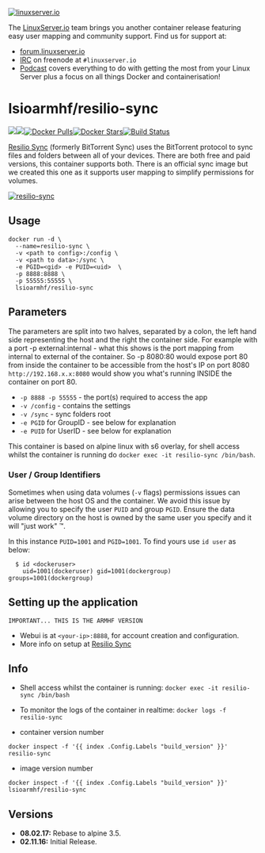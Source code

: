 [linuxserverurl]: https://linuxserver.io
[forumurl]: https://forum.linuxserver.io
[ircurl]: https://www.linuxserver.io/irc/
[podcasturl]: https://www.linuxserver.io/podcast/
[appurl]: https://www.resilio.com/individuals/
[hub]: https://hub.docker.com/r/lsioarmhf/resilio-sync/

[![linuxserver.io](https://raw.githubusercontent.com/linuxserver/docker-templates/master/linuxserver.io/img/linuxserver_medium.png)][linuxserverurl]

The [LinuxServer.io][linuxserverurl] team brings you another container release featuring easy user mapping and community support. Find us for support at:
* [forum.linuxserver.io][forumurl]
* [IRC][ircurl] on freenode at `#linuxserver.io`
* [Podcast][podcasturl] covers everything to do with getting the most from your Linux Server plus a focus on all things Docker and containerisation!

# lsioarmhf/resilio-sync
[![](https://images.microbadger.com/badges/version/lsioarmhf/resilio-sync.svg)](https://microbadger.com/images/lsioarmhf/resilio-sync "Get your own version badge on microbadger.com")[![](https://images.microbadger.com/badges/image/lsioarmhf/resilio-sync.svg)](https://microbadger.com/images/lsioarmhf/resilio-sync "Get your own image badge on microbadger.com")[![Docker Pulls](https://img.shields.io/docker/pulls/lsioarmhf/resilio-sync.svg)][hub][![Docker Stars](https://img.shields.io/docker/stars/lsioarmhf/resilio-sync.svg)][hub][![Build Status](http://jenkins.linuxserver.io:8080/buildStatus/icon?job=Dockers/LinuxServer.io-armhf/lsioarmhf-resilio-sync)](http://jenkins.linuxserver.io:8080/job/Dockers/job/LinuxServer.io-armhf/job/lsioarmhf-resilio-sync/)

[Resilio Sync][appurl] (formerly BitTorrent Sync) uses the BitTorrent protocol to sync files and folders between all of your devices. There are both free and paid versions, this container supports both.
There is an official sync image but we created this one as it supports user mapping to simplify permissions for volumes.

[![resilio-sync](https://www.resilio.com/img/individual/freeproduct.jpg)][appurl]

## Usage

```
docker run -d \
  --name=resilio-sync \
  -v <path to config>:/config \
  -v <path to data>:/sync \
  -e PGID=<gid> -e PUID=<uid>  \
  -p 8888:8888 \
  -p 55555:55555 \
  lsioarmhf/resilio-sync
```

## Parameters

The parameters are split into two halves, separated by a colon, the left hand side representing the host and the right the container side. For example with a port -p external:internal - what this shows is the port mapping from internal to external of the container. So -p 8080:80 would expose port 80 from inside the container to be accessible from the host's IP on port 8080 `http://192.168.x.x:8080` would show you what's running INSIDE the container on port 80.

* `-p 8888 -p 55555` - the port(s) required to access the app
* `-v /config` - contains the settings
* `-v /sync` - sync folders root
* `-e PGID` for GroupID - see below for explanation
* `-e PUID` for UserID - see below for explanation

This container is based on alpine linux with s6 overlay, for shell access whilst the container is running do `docker exec -it resilio-sync /bin/bash`.

### User / Group Identifiers

Sometimes when using data volumes (`-v` flags) permissions issues can arise between the host OS and the container. We avoid this issue by allowing you to specify the user `PUID` and group `PGID`. Ensure the data volume directory on the host is owned by the same user you specify and it will "just work" ™.

In this instance `PUID=1001` and `PGID=1001`. To find yours use `id user` as below:

```
  $ id <dockeruser>
    uid=1001(dockeruser) gid=1001(dockergroup) groups=1001(dockergroup)
```

## Setting up the application
`IMPORTANT... THIS IS THE ARMHF VERSION`

* Webui is at `<your-ip>:8888`, for account creation and configuration.
* More info on setup at [Resilio Sync][appurl]

## Info

* Shell access whilst the container is running: `docker exec -it resilio-sync /bin/bash`
* To monitor the logs of the container in realtime: `docker logs -f resilio-sync`

* container version number

`docker inspect -f '{{ index .Config.Labels "build_version" }}' resilio-sync`

* image version number

`docker inspect -f '{{ index .Config.Labels "build_version" }}' lsioarmhf/resilio-sync`

## Versions

+ **08.02.17:** Rebase to alpine 3.5.
+ **02.11.16:** Initial Release.
